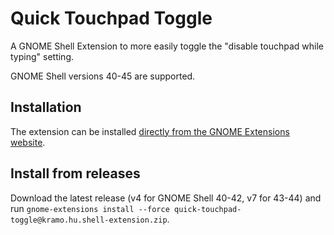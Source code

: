 # Quick Touchpad Toggle
A GNOME Shell Extension to more easily toggle the "disable touchpad while typing" setting.

GNOME Shell versions 40-45 are supported.

## Installation
The extension can be installed [directly from the GNOME Extensions website](https://extensions.gnome.org/extension/5292/quick-touchpad-toggle/).

## Install from releases
Download the latest release (v4 for GNOME Shell 40-42, v7 for 43-44) and run `gnome-extensions install --force quick-touchpad-toggle@kramo.hu.shell-extension.zip`.